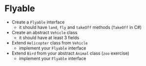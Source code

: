 # Flyable

- Create a `Flyable` interface
  - it should have `land`, `fly` and `takeOff` methods (`TakeOff` in C#)
- Create an abstract `Vehicle` class
  - it should have at least 3 fields
- Extend `Helicopter` class from `Vehicle`
  - implement your `Flyable` interface
- Extend `Bird` from your abstract `Animal` class (`zoo` exercise)
  - implement your `Flyable` interface

